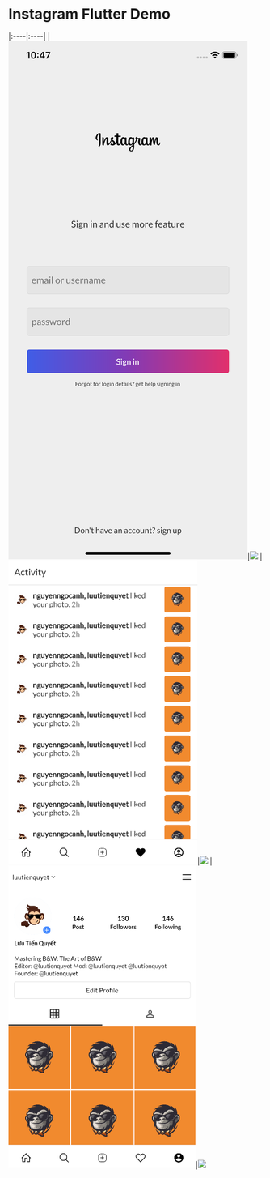 # Instagram Flutter Demo
|:----|:----|
|![](./demo/login_page.png)|![](./demo/home_page.jpg)
|![](./demo/activity_page.png)|![](./demo/search_page.jpg)
|![](./demo/account_page.png)|![](./demo/comment_page.jpg)





